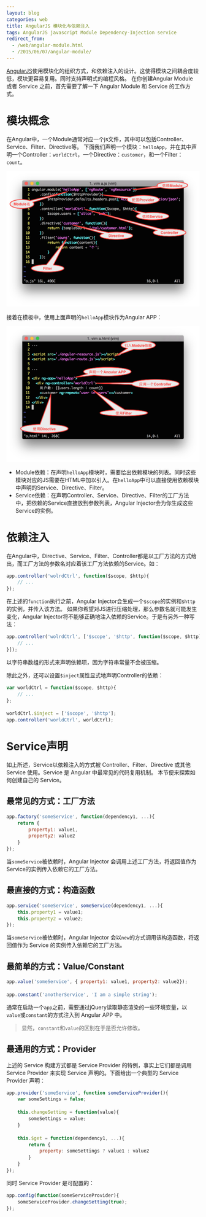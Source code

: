 ```yaml
---
layout: blog 
categories: web
title: AngularJS 模块化与依赖注入
tags: AngularJS javascript Module Dependency-Injection service
redirect_from:
  - /web/angular-module.html
  - /2015/06/07/angular-module/
---
```


[AngularJS][angular]使用模块化的组织方式，和依赖注入的设计。这使得模块之间耦合度较低，模块更容易复用。同时支持声明式的编程风格。
在你创建Angular Module 或者 Service 之前，首先需要了解一下 Angular Module 和 Service 的工作方式。

# 模块概念

在Angular中，一个Module通常对应一个js文件，其中可以包括Controller、Service、Filter、Directive等。
下面我们声明一个模块：`helloApp`，并在其中声明一个Controller：`worldCtrl`，一个Directive：`customer`，和一个Filter：`count`。

![](/assets/img/blog/angular/module-js@2x.png)

接着在模板中，使用上面声明的`helloApp`模块作为Angular APP：

![](/assets/img/blog/angular/module-html@2x.png)

* Module依赖：在声明`helloApp`模块时，需要给出依赖模块的列表。同时这些模块对应的JS需要在HTML中加以引入。在`helloApp`中可以直接使用依赖模块中声明的Service、Directive、Filter。
* Service依赖：在声明Controller、Service、Directive、Filter的工厂方法中，把依赖的Service直接放到参数列表，Angular Injector会为你生成这些Service的实例。

<!--more-->

# 依赖注入

在Angular中，Directive、Service、Filter、Controller都是以工厂方法的方式给出，而工厂方法的参数名对应着该工厂方法依赖的Service。如：

```javascript
app.controller('wolrdCtrl', function($scope, $http){
    // ...
});
```

在上述的`function`执行之前，Angular Injector会生成一个`$scope`的实例和`$http`的实例，并传入该方法。
如果你希望对JS进行压缩处理，那么参数名就可能发生变化，Angular Injector将不能够正确地注入依赖的Service。于是有另外一种写法：

```javascript
app.controller('wolrdCtrl', ['$scope', '$http', function($scope, $http){
    // ...
}]);
```

以字符串数组的形式来声明依赖项，因为字符串常量不会被压缩。

除此之外，还可以设置`$inject`属性显式地声明Controller的依赖：

```javascript
var worldCtrl = function($scope, $http){
    // ...
};

worldCtrl.$inject = ['$scope', '$http'];
app.controller('worldCtrl', worldCtrl);
```

# Service声明

如上所述，Service以依赖注入的方式被 Controller、Filter、Directive 或其他 Service 使用。Service 是 Angular 中最常见的代码复用机制。
本节便来探索如何创建自己的 Service。

## 最常见的方式：工厂方法

```javascript
app.factory('someService', function(dependency1, ...){
    return {
        property1: value1,
        property2: value2
    }
});
```

当`someService`被依赖时，Angular Injector 会调用上述工厂方法，将返回值作为Service的实例传入依赖它的工厂方法。

## 最直接的方式：构造函数

```javascript
app.service('someService', someService(dependency1, ...){
    this.property1 = value1;
    this.property2 = value2;
});
```

当`someService`被依赖时，Angular Injector 会以`new`的方式调用该构造函数，将返回值作为 Service 的实例传入依赖它的工厂方法。

## 最简单的方式：Value/Constant

```javascript
app.value('someService', { property1: value1, property2: value2});

app.constant('anotherService', 'I am a simple string');
```

通常在启动一个`app`之前，需要通过jQuery读取静态渲染的一些环境变量，以`value`或`constant`的方式注入到 Angular APP 中。

> 显然，`constant`和`value`的区别在于是否允许修改。

## 最通用的方式：Provider

上述的 Service 构建方式都是 Service Provider 的特例，事实上它们都是调用 Service Provider 来实现 Service 声明的。下面给出一个典型的 Service Provider 声明：

```javascript
app.provider('someService', function someServiceProvider(){
    var someSettings = false;

    this.changeSetting = function(value){
        someSettings = value;
    }

    this.$get = function(dependency1, ...){
        return {
            property: someSettings ? value1 : value2
        }
    }
});
```

同时 Service Provider 是可配置的：

```javascript
app.config(function(someServiceProvider){
    someServiceProvider.changeSetting(true);
});
```

[angular]: https://docs.angularjs.org
